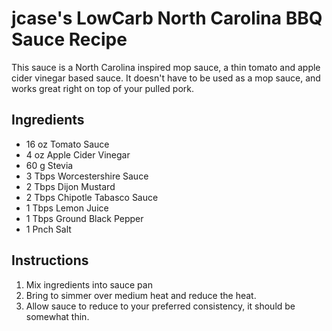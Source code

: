 # jcase's LowCarb North Carolina BBQ Sauce Recipe

This sauce is a North Carolina inspired mop sauce, a thin tomato and
apple cider vinegar based sauce. It doesn't have to be used as a mop
sauce, and works great right on top of your pulled pork.

## Ingredients

- 16 oz Tomato Sauce
- 4 oz Apple Cider Vinegar
- 60 g Stevia
- 3 Tbps Worcestershire Sauce
- 2 Tbps Dijon Mustard
- 2 Tbps Chipotle Tabasco Sauce
- 1 Tbps Lemon Juice
- 1 Tbps Ground Black Pepper
- 1 Pnch Salt

## Instructions

1. Mix ingredients into sauce pan
2. Bring to simmer over medium heat and reduce the heat.
3. Allow sauce to reduce to your preferred consistency, it should be
 somewhat thin.
